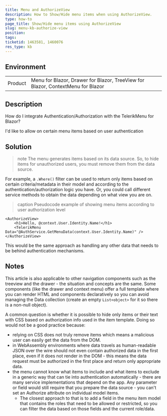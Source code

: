 ```yaml
---
title: Menu and AuthorizeView
description: How to Show/Hide menu items when using AuthorizeView.
type: how-to
page_title: Show/Hide menu items using AuthorizeView
slug: menu-kb-authorize-view
position: 
tags: 
ticketid: 1463581, 1460076
res_type: kb
---
```


## Environment
<table>
	<tbody>
		<tr>
			<td>Product</td>
			<td>Menu for Blazor, Drawer for Blazor, TreeView for Blazor, ContextMenu for Blazor</td>
		</tr>
	</tbody>
</table>


## Description

How do I integrate Authentication/Authorization with the TelerikMenu for Blazor? 

I'd like to allow on certain menu items based on user authentication

## Solution

>note The menu generates items based on its data source. So, to hide items for unauthorized users, you must remove them from the data source.

For example, a `.Where()` filter can be used to return only items based on certain criteria/metadata in their model and according to the authentication/authorization logic you have. Or, you could call different service methods to obtain the data depending on what view you are on. 

>caption Pseudocode example of showing menu items according to user authorization level

````CSHTML
<AuthorizeView>
	<h1>Hello, @context.User.Identity.Name!</h1>
	<TelerikMenu Data="@AuthService.GetMenuData(context.User.Identity.Name)" />
</AuthorizeView>
````

This would be the same approach as handling any other data that needs to be behind authentication mechanisms.


## Notes


This article is also applicable to other navigation components such as the treeview and the drawer - the situation and concepts are the same. Some components (like the drawer and context menu) offer a full template where you can render HTML and components declaratively so you can avoid managing the Data collection (create an empty `List<object>` for it so there is a non-null object).


A common question is whether it is possible to hide only items or their text with CSS based on authorization info used in the item template. Doing so would not be a good practice because:

* relying on CSS does not truly remove items which means a malicious user can easily get the data from the DOM.
* in WebAssembly environments where data travels as human-readable JSON over the wire should not even contain authorized data in the first place, even if it does not render in the DOM - this means the data request must be authorized in the first place and return only appropriate data.
* the menu cannot know what items to include and what items to exclude in a generic way that can tie into authentication automatically - there are many service implementations that depend on the app. Any parameter or field would still require that you prepare the data source - you can't set an Authorize attribute on individual model items.
    * The closest approach to that is to add a field in the menu item model that contains the roles that need to be allowed or restricted, so you can filter the data based on those fields and the current role/data.
